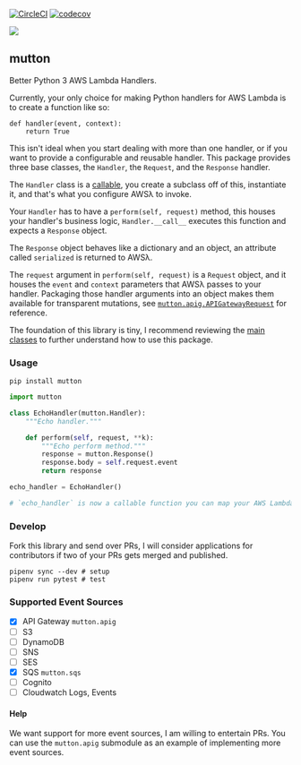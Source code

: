 [![CircleCI](https://circleci.com/gh/hmngwy/mutton.svg?style=svg)](https://circleci.com/gh/hmngwy/mutton) [![codecov](https://codecov.io/gh/hmngwy/mutton/branch/develop/graph/badge.svg)](https://codecov.io/gh/hmngwy/mutton)

![](https://codecov.io/gh/hmngwy/mutton/branch/develop/graphs/tree.svg?height=70&width=898)

## mutton

Better Python 3 AWS Lambda Handlers.

Currently, your only choice for making Python handlers for AWS Lambda is to create a function like so:

```
def handler(event, context):
    return True
```

This isn't ideal when you start dealing with more than one handler, or if you want to provide a configurable and reusable handler. This package provides three base classes, the `Handler`, the `Request`, and the `Response` handler.

The `Handler` class is a [callable](https://en.wikipedia.org/wiki/Callable_object), you create a subclass off of this, instantiate it, and that's what you configure AWSλ to invoke.

Your `Handler` has to have a `perform(self, request)` method, this houses your handler's business logic, `Handler.__call__` executes this function and expects a `Response` object.

The `Response` object behaves like a dictionary and an object, an attribute called `serialized` is returned to AWSλ.

The `request` argument in `perform(self, request)` is a `Request` object, and it houses the `event` and `context` parameters that AWSλ passes to your handler. Packaging those handler arguments into an object makes them available for transparent mutations, see [`mutton.apig.APIGatewayRequest`](mutton/mutton/apig/\_\_init\_\_.py) for reference.

The foundation of this library is tiny, I recommend reviewing the [main classes](mutton/mutton/__init__.py) to further understand how to use this package.

### Usage

```
pip install mutton
```

```python
import mutton

class EchoHandler(mutton.Handler):
    """Echo handler."""

    def perform(self, request, **k):
        """Echo perform method."""
        response = mutton.Response()
        response.body = self.request.event
        return response

echo_handler = EchoHandler()

# `echo_handler` is now a callable function you can map your AWS Lambda function to
```

### Develop

Fork this library and send over PRs, I will consider applications for contributors if two of your PRs gets merged and published.

```
pipenv sync --dev # setup
pipenv run pytest # test
```

### Supported Event Sources

- [x] API Gateway `mutton.apig`
- [ ] S3
- [ ] DynamoDB
- [ ] SNS
- [ ] SES
- [x] SQS `mutton.sqs`
- [ ] Cognito
- [ ] Cloudwatch Logs, Events

#### Help

We want support for more event sources, I am willing to entertain PRs. You can use the `mutton.apig` submodule as an example of implementing more event sources.
